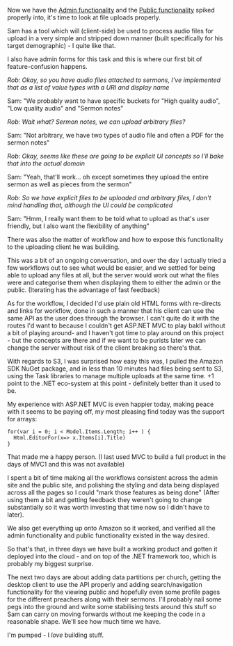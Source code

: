 Now we have the [Admin functionality](/entries/this-week,-lets-create-a-start-up---day-1.html) and the [Public functionality](/entries/this-week,-lets-create-a-start-up---day-2.html) spiked properly into, it's time to look at file uploads properly.

Sam has a tool which will (client-side) be used to process audio files for upload in a very simple and stripped down manner (built specifically for his target demographic) - I quite like that.

I also have admin forms for this task and this is where our first bit of feature-confusion happens.

*Rob: Okay, so you have audio files attached to sermons, I've implemented that as a list of value types with a URI and display name*

Sam: "We probably want to have specific buckets for "High quality audio", "Low quality audio" and "Sermon notes"

*Rob: Wait what? Sermon notes, we can upload arbitrary files?*

Sam: "Not arbitrary, we have two types of audio file and often a PDF for the sermon notes"

*Rob: Okay, seems like these are going to be explicit UI concepts so I'll bake that into the actual domain*

Sam: "Yeah, that'll work... oh except sometimes they upload the entire sermon as well as pieces from the sermon"

*Rob: So we have explicit files to be uploaded and arbitrary files, I don't mind handling that, although the UI could be complicated*

Sam: "Hmm, I really want them to be told what to upload as that's user friendly, but I also want the flexibility of anything"

There was also the matter of workflow and how to expose this functionality to the uploading client he was building.

This was a bit of an ongoing conversation, and over the day I actually tried a few workflows out to see what would be easier, and we settled for being able to upload any files at all, but the server would work out what the files were and categorise them when displaying them to either the admin or the public. (Iterating has the advantage of fast feedback)

As for the workflow, I decided I'd use plain old HTML forms with re-directs and links for workflow, done in such a manner that his client can use the same API as the user does through the browser. I can't quite do it with the routes I'd want to because I couldn't get ASP.NET MVC to play bakll without a bit of playing around- and I haven't got time to play around on this project - but the concepts are there and if we want to be purists later we can change the server without risk of the client breaking so there's that.

With regards to S3, I was surprised how easy this was, I pulled the Amazon SDK NuGet package, and in less than 10 minutes had files being sent to S3, using the Task libraries to manage multiple uploads at the same time. +1 point to the .NET eco-system at this point - definitely better than it used to be.

My experience with ASP.NET MVC is even happier today, making peace with it seems to be paying off, my most pleasing find today was the support for arrays:

    for(var i = 0; i < Model.Items.Length; i++ ) {
      Html.EditorFor(x=> x.Items[i].Title)
    }

That made me a happy person. (I last used MVC to build a full product in the days of MVC1 and this was not available)

I spent a bit of time making all the workflows consistent across the admin site and the public site, and polishing the styling and data being displayed across all the pages so I could "mark those features as being done" (After using them a bit and getting feedback they weren't going to change substantially so it was worth investing that time now so I didn't have to later).

We also get everything up onto Amazon so it worked, and verified all the admin functionality and public functionality existed in the way desired.

So that's that, in three days we have built a working product and gotten it deployed into the cloud - and on top of the .NET framework too, which is probably my biggest surprise.

The next two days are about adding data partitions per church, getting the desktop client to use the API properly and adding search/navigation functionality for the viewing public and hopefully even some profile pages for the different preachers along with their sermons. I'll probably nail some pegs into the ground and write some stabilising tests around this stuff so Sam can carry on moving forwards without me keeping the code in a reasonable shape. We'll see how much time we have.

I'm pumped - I *love* building stuff.
